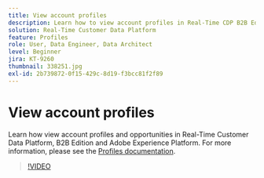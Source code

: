 ```yaml
---
title: View account profiles
description: Learn how to view account profiles in Real-Time CDP B2B Edition.
solution: Real-Time Customer Data Platform
feature: Profiles
role: User, Data Engineer, Data Architect
level: Beginner
jira: KT-9260
thumbnail: 338251.jpg
exl-id: 2b739872-0f15-429c-8d19-f3bcc81f2f89
---
```

# View account profiles

Learn how view account profiles and opportunities in Real-Time Customer Data Platform, B2B Edition and Adobe Experience Platform. For more information, please see the [Profiles documentation](https://experienceleague.adobe.com/docs/experience-platform/rtcdp/profile/profile-browse.html).

>[!VIDEO](https://video.tv.adobe.com/v/338251?learn=on&enablevpops)


